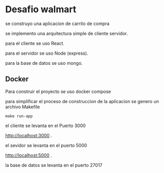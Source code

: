 # Desafio walmart

se construyo una aplicacion de carrito de compra

se implemento una arquitectura simple de cliente servidor.

para el cliente se uso React.

para el servidor se uso Node (express).

para la base de datos se uso mongo.

## Docker

Para construir el proyecto se uso docker compose

para simplificar el proceso de construccion de la aplicacion se genero un archivo Makefile

`make run-app`

el cliente se levanta en el Puerto 3000

[http://localhost:3000](http://localhost:3000) .

el sevidor se levanta en el puerto 5000

[http://localhost:5000](http://localhost:5000) .

la base de datos se levanta en el puerto 27017
